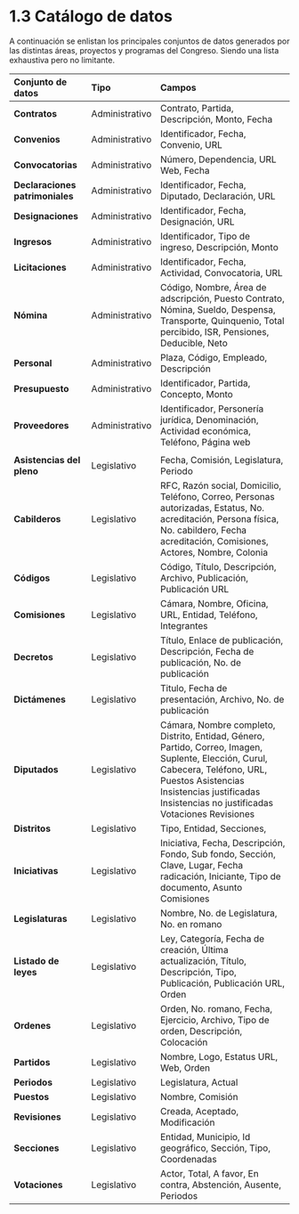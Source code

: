 # 1.3 Catálogo de datos

A continuación se enlistan los principales conjuntos de datos generados por las distintas áreas, proyectos y programas del Congreso. Siendo una lista exhaustiva pero no limitante.



| Conjunto de datos | Tipo | Campos |
| :--- | :--- | :--- |
| **Contratos** | Administrativo | Contrato, Partida, Descripción, Monto, Fecha |
| **Convenios** | Administrativo | Identificador, Fecha, Convenio, URL |
| **Convocatorias** | Administrativo | Número, Dependencia, URL Web, Fecha |
| **Declaraciones patrimoniales** | Administrativo | Identificador, Fecha, Diputado, Declaración, URL |
| **Designaciones** | Administrativo | Identificador, Fecha, Designación, URL |
| **Ingresos** | Administrativo | Identificador, Tipo de ingreso, Descripción, Monto |
| **Licitaciones** | Administrativo | Identificador, Fecha, Actividad, Convocatoria, URL |
| **Nómina** | Administrativo | Código, Nombre, Área de adscripción, Puesto Contrato, Nómina, Sueldo, Despensa, Transporte, Quinquenio, Total percibido, ISR, Pensiones, Deducible, Neto |
| **Personal** | Administrativo | Plaza, Código, Empleado, Descripción |
| **Presupuesto** | Administrativo | Identificador, Partida, Concepto, Monto |
| **Proveedores** | Administrativo | Identificador, Personería jurídica, Denominación, Actividad económica, Teléfono, Página web |
|  |  |  |
| **Asistencias del pleno** | Legislativo | Fecha, Comisión, Legislatura, Periodo |
| **Cabilderos** | Legislativo | RFC, Razón social, Domicilio, Teléfono, Correo, Personas autorizadas, Estatus, No. acreditación, Persona física, No. cabildero, Fecha acreditación, Comisiones, Actores, Nombre, Colonia |
| **Códigos** | Legislativo | Código, Título, Descripción, Archivo, Publicación, Publicación URL |
| **Comisiones** | Legislativo | Cámara, Nombre, Oficina, URL, Entidad, Teléfono, Integrantes |
| **Decretos** | Legislativo | Título, Enlace de publicación, Descripción, Fecha de publicación, No. de publicación |
| **Dictámenes** | Legislativo | Titulo, Fecha de presentación, Archivo, No. de publicación |
| **Diputados** | Legislativo | Cámara, Nombre completo, Distrito, Entidad, Género, Partido, Correo, Imagen, Suplente, Elección, Curul, Cabecera, Teléfono, URL, Puestos Asistencias Insistencias justificadas Insistencias no justificadas Votaciones Revisiones |
| **Distritos** | Legislativo | Tipo, Entidad, Secciones, |
| **Iniciativas** | Legislativo | Iniciativa, Fecha, Descripción, Fondo, Sub fondo, Sección, Clave, Lugar, Fecha radicación, Iniciante, Tipo de documento, Asunto Comisiones |
| **Legislaturas** | Legislativo | Nombre, No. de Legislatura, No. en romano |
| **Listado de leyes** | Legislativo | Ley, Categoría, Fecha de creación, Última actualización, Título, Descripción, Tipo, Publicación, Publicación URL, Orden |
| **Ordenes** | Legislativo | Orden, No. romano, Fecha, Ejercicio, Archivo, Tipo de orden, Descripción, Colocación |
| **Partidos** | Legislativo | Nombre, Logo, Estatus URL, Web, Orden |
| **Periodos** | Legislativo | Legislatura, Actual |
| **Puestos** | Legislativo | Nombre, Comisión |
| **Revisiones** | Legislativo | Creada, Aceptado, Modificación |
| **Secciones** | Legislativo | Entidad, Municipio, Id geográfico, Sección, Tipo, Coordenadas |
| **Votaciones** | Legislativo | Actor, Total, A favor, En contra, Abstención, Ausente, Periodos |



